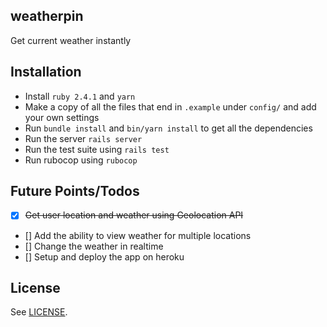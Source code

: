 weatherpin
---

Get current weather instantly

## Installation

- Install `ruby 2.4.1` and `yarn`
- Make a copy of all the files that end in `.example` under `config/` and add your own settings
- Run `bundle install` and `bin/yarn install` to get all the dependencies
- Run the server `rails server`
- Run the test suite using `rails test`
- Run rubocop using `rubocop`


## Future Points/Todos
- [X] ~~Get user location and weather using Geolocation API~~
- [] Add the ability to view weather for multiple locations
- [] Change the weather in realtime
- [] Setup and deploy the app on heroku

## License
See [LICENSE](https://github.com/yahmds/weatherpin/blob/master/LICENSE).
